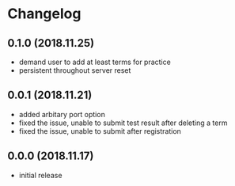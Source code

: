 # Changelog

## 0.1.0 (2018.11.25)
- demand user to add at least <stack size> terms for practice
- persistent throughout server reset

## 0.0.1 (2018.11.21)
- added arbitary port option
- fixed the issue, unable to submit test result after deleting a term
- fixed the issue, unable to submit after registration

## 0.0.0 (2018.11.17)
- initial release